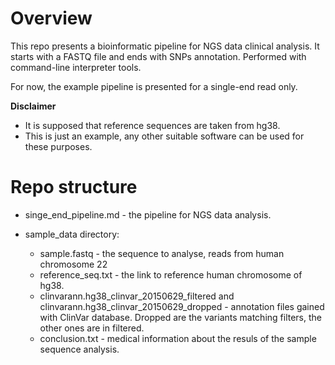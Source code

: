 # Overview

This repo presents a bioinformatic pipeline for NGS data clinical analysis. It starts with a FASTQ file and ends with SNPs annotation. Performed with command-line interpreter tools.

For now, the example pipeline is presented for a single-end read only.

**Disclaimer**

* It is supposed that reference sequences are taken from hg38.
* This is just an example, any other suitable software can be used for these purposes.

# Repo structure

* singe_end_pipeline.md - the pipeline for NGS data analysis.
* sample_data directory:

  * sample.fastq - the sequence to analyse, reads from human chromosome 22
  * reference_seq.txt - the link to reference human chromosome of hg38.
  * clinvarann.hg38_clinvar_20150629_filtered and clinvarann.hg38_clinvar_20150629_dropped - annotation files gained with ClinVar database. Dropped are the variants matching filters, the other ones are in filtered.
  * conclusion.txt - medical information about the resuls of the sample sequence analysis.

